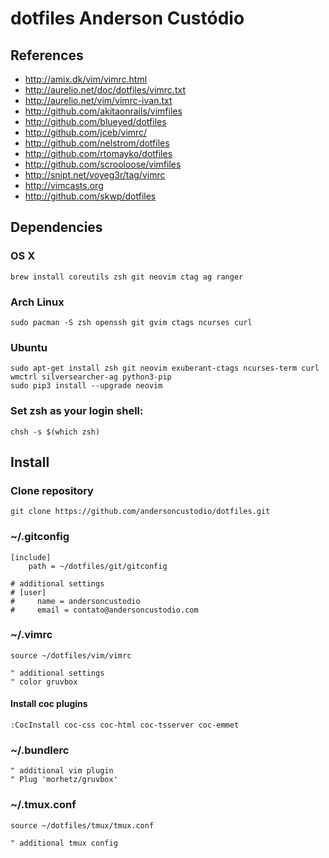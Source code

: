# dotfiles Anderson Custódio

## References

* http://amix.dk/vim/vimrc.html
* http://aurelio.net/doc/dotfiles/vimrc.txt
* http://aurelio.net/vim/vimrc-ivan.txt
* http://github.com/akitaonrails/vimfiles
* http://github.com/blueyed/dotfiles
* http://github.com/jceb/vimrc/
* http://github.com/nelstrom/dotfiles
* http://github.com/rtomayko/dotfiles
* http://github.com/scrooloose/vimfiles
* http://snipt.net/voyeg3r/tag/vimrc
* http://vimcasts.org
* http://github.com/skwp/dotfiles

## Dependencies

### OS X

	brew install coreutils zsh git neovim ctag ag ranger

### Arch Linux

	sudo pacman -S zsh openssh git gvim ctags ncurses curl

### Ubuntu

	sudo apt-get install zsh git neovim exuberant-ctags ncurses-term curl wmctrl silversearcher-ag python3-pip
    sudo pip3 install --upgrade neovim

### Set zsh as your login shell:

	chsh -s $(which zsh)

## Install

### Clone repository

    git clone https://github.com/andersoncustodio/dotfiles.git

### ~/.gitconfig

    [include]
        path = ~/dotfiles/git/gitconfig

    # additional settings
    # [user]
    #     name = andersoncustodio
    #     email = contato@andersoncustodio.com

### ~/.vimrc

    source ~/dotfiles/vim/vimrc

    " additional settings
    " color gruvbox

#### Install coc plugins
    :CocInstall coc-css coc-html coc-tsserver coc-emmet

### ~/.bundlerc

    " additional vim plugin
    " Plug 'morhetz/gruvbox'

### ~/.tmux.conf

    source ~/dotfiles/tmux/tmux.conf

    " additional tmux config
